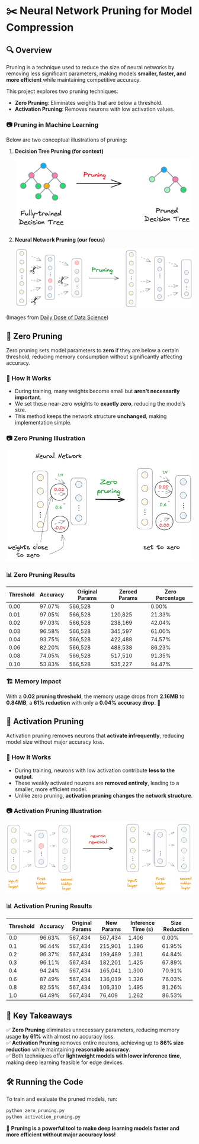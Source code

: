 # ✂️ Neural Network Pruning for Model Compression

## 🔍 Overview

Pruning is a technique used to reduce the size of neural networks by removing less significant parameters, making models **smaller, faster, and more efficient** while maintaining competitive accuracy.

This project explores two pruning techniques:
- **Zero Pruning**: Eliminates weights that are below a threshold.
- **Activation Pruning**: Removes neurons with low activation values.

### 📷 Pruning in Machine Learning
Below are two conceptual illustrations of pruning:

1. **Decision Tree Pruning (for context)**

   ![Decision Tree Pruning](images/decision_tree.png)

2. **Neural Network Pruning (our focus)**

   ![Neural Network Pruning](images/nn.png)

(Images from [Daily Dose of Data Science](https://www.dailydoseofds.com/model-compression-a-critical-step-towards-efficient-machine-learning/))

## 🧹 Zero Pruning

Zero pruning sets model parameters to **zero** if they are below a certain threshold, reducing memory consumption without significantly affecting accuracy.

### 🔬 How It Works
- During training, many weights become small but **aren't necessarily important**.
- We set these near-zero weights to **exactly zero**, reducing the model’s size.
- This method keeps the network structure **unchanged**, making implementation simple.

### 📷 Zero Pruning Illustration

![Zero Pruning](images/zero_pruning.png)

### 📊 Zero Pruning Results

| Threshold | Accuracy | Original Params | Zeroed Params | Zero Percentage |
|------------|------------|----------------|----------------|----------------|
| 0.00 | 97.07% | 566,528 | 0 | 0.00% |
| 0.01 | 97.05% | 566,528 | 120,825 | 21.33% |
| 0.02 | 97.03% | 566,528 | 238,169 | 42.04% |
| 0.03 | 96.58% | 566,528 | 345,597 | 61.00% |
| 0.04 | 93.75% | 566,528 | 422,488 | 74.57% |
| 0.06 | 82.20% | 566,528 | 488,538 | 86.23% |
| 0.08 | 74.05% | 566,528 | 517,510 | 91.35% |
| 0.10 | 53.83% | 566,528 | 535,227 | 94.47% |

### 🏗 Memory Impact
With a **0.02 pruning threshold**, the memory usage drops from **2.16MB** to **0.84MB**, a **61% reduction** with only a **0.04% accuracy drop**. 🚀

## 🧠 Activation Pruning

Activation pruning removes neurons that **activate infrequently**, reducing model size without major accuracy loss.

### 🔬 How It Works
- During training, neurons with low activation contribute **less to the output**.
- These weakly activated neurons are **removed entirely**, leading to a smaller, more efficient model.
- Unlike zero pruning, **activation pruning changes the network structure**.

### 📷 Activation Pruning Illustration

![Activation Pruning](images/activation_pruning.png)

### 📊 Activation Pruning Results

| Threshold | Accuracy | Original Params | New Params | Inference Time (s) | Size Reduction |
|------------|------------|----------------|----------------|----------------|----------------|
| 0.0 | 96.63% | 567,434 | 567,434 | 1.406 | 0.00% |
| 0.1 | 96.44% | 567,434 | 215,901 | 1.196 | 61.95% |
| 0.2 | 96.37% | 567,434 | 199,489 | 1.361 | 64.84% |
| 0.3 | 96.11% | 567,434 | 182,201 | 1.425 | 67.89% |
| 0.4 | 94.24% | 567,434 | 165,041 | 1.300 | 70.91% |
| 0.6 | 87.49% | 567,434 | 136,019 | 1.326 | 76.03% |
| 0.8 | 82.55% | 567,434 | 106,310 | 1.495 | 81.26% |
| 1.0 | 64.49% | 567,434 | 76,409 | 1.262 | 86.53% |

## 🎯 Key Takeaways
✅ **Zero Pruning** eliminates unnecessary parameters, reducing memory usage **by 61%** with almost no accuracy loss.  
✅ **Activation Pruning** removes entire neurons, achieving up to **86% size reduction** while maintaining **reasonable accuracy**.  
✅ Both techniques offer **lightweight models with lower inference time**, making deep learning feasible for edge devices.  

## 🛠 Running the Code

To train and evaluate the pruned models, run:
```bash
python zero_pruning.py
python activation_pruning.py
```

🚀 **Pruning is a powerful tool to make deep learning models faster and more efficient without major accuracy loss!**

